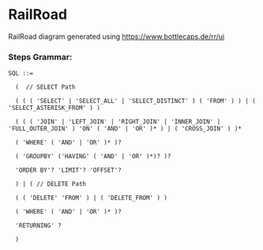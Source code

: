 # RailRoad
RailRoad diagram generated using https://www.bottlecaps.de/rr/ui

### Steps Grammar: 
```
SQL ::=  

  (  // SELECT Path

  ( ( ( 'SELECT' | 'SELECT_ALL' | 'SELECT_DISTINCT' ) ( 'FROM' ) ) | ( 'SELECT_ASTERISK_FROM' ) )

  ( ( ( 'JOIN' | 'LEFT_JOIN' | 'RIGHT_JOIN' | 'INNER_JOIN' | 'FULL_OUTER_JOIN' ) 'ON' ( 'AND' | 'OR' )* ) | ( 'CROSS_JOIN' ) )*

  ( 'WHERE' ( 'AND' | 'OR' )* )? 

  ( 'GROUPBY' ('HAVING' ( 'AND' | 'OR' )*)? )? 

  'ORDER BY'? 'LIMIT'? 'OFFSET'?

  ) | ( // DELETE Path

  ( ( 'DELETE' 'FROM' ) | ( 'DELETE_FROM' ) )

  ( 'WHERE' ( 'AND' | 'OR' )* )?

  'RETURNING' ?

  )
```
